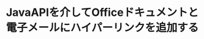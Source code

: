 ---
############################# Static ############################
layout: "auto-gen-gist"
draft: false
path: "ja/assembly/java/hyperlink/xml/"
otherformats: PDF HTML XPS TIFF MHTML TXT XAML EPUB SVG PS PCL OTT OXPS MD POT OTP DOC DOCX DOCM DOT DOTX DOTM RTF ODT OTT XLS XLT XLSX XLSM XLTX XLTM XLSB ODS PPT PPTX PPTM PPS PPSX PPSM  POTX POTM ODP EML EMLX MSG 

############################# Head ############################
head_title: "JavaAPIを介してOfficeXML ドキュメントとレポートにハイパーリンクを追加する"
head_description: "GroupDocs.Assembl for Javaは、Javaアプリ内でのPDF DOCX、RTF、XLSX、PPTX、EML、MSGなどのオフィスおよび電子メールドキュメントへのハイパーリンクの動的挿入をサポートします。"

############################# Header ############################
title: "JavaAPIを介してOfficeドキュメントと電子メールにハイパーリンクを追加する"
description: "GroupDocs.Assembly Java APIを使用すると、ソフトウェアの専門家は、PDF DOC、DOCX、RTF、XLSX、CSV、PPTX、MSGなどの電子メールメッセージやOfficeドキュメントにハイパーリンクをプログラムで追加できます。"

######################### Download Button #######################
button:
    enable: true

############################# About ############################
about:
    enable: true
    title: "Java APIを使用してOfficeおよびEmailsドキュメントにハイパーリンクを追加する方法は？"
    content: |
       ハイパーリンクは、クリックして新しいドキュメントまたは現在のドキュメント内の新しいセクションにジャンプできる単語、フレーズ、または画像です。 ハイパーリンクはワールドワイドWebのバックボーンであり、WorldWideWebで必要な多くの機能に使用されます。 GroupDocs.Assembly for Javaは、ドキュメントの自動化およびレポート生成APIであり、ソフトウェア開発者がドキュメントまたはレポート内にハイパーリンクを動的に挿入するのに役立ちます。 APIは非常に安定しており、ドキュメントページへのハイパーリンクの追加、プレゼンテーションスライドへのリンクの追加、スプレッドシートセルへのハイパーリンクの追加、ハイパーリンクコンテンツの変更、ブックマークからのリンクの動的挿入、不要な削除など、ハイパーリンク管理に関連するいくつかの高度な機能を完全にサポートします。 リンク、ハイパーリンクの代わりにテキストを表示するなど。 PDF、HTML、Outlook電子メール、Microsoft Office Word、Excelワークシート、PowerPointプレゼンテーションなど、非常に一般的なドキュメントタイプの一部が完全にサポートされています。 

############################# content ############################
steps:
    enable: true
    block:
    - title_left: "Javaを介してWord処理ドキュメントへのハイパーリンクを挿入する"
      content_left: |
       GroupDocs.Assembly Java APIは、一般的に使用されるさまざまなドキュメント形式内でのハイパーリンクの挿入と編集を完全にサポートしています。 以下のJavaコード例は、MicrosoftWordドキュメント内にハイパーリンクを挿入する方法を示しています。

      title_right: "Java経由でXMLドキュメントにハイパーリンクを挿入する"
      content_right: |
        * ソースドキュメントと宛先ドキュメントの設定
        * Uri式を設定し、テキスト式を表示します
        * [DocumentAssembler](https://apireference.groupdocs.com/assembly/java/com.groupdocs.assembly/DocumentAssembler) クラスのインスタンスを作成します
        * [AssembleDocument](https://apireference.groupdocs.com/assembly/java/com.groupdocs.assembly/DocumentAssembler#assembleDocument-java.io.InputStream-java.io.OutputStream-com.groupdocs.assembly.LoadSaveOptions-com.groupdocs.assembly.DataSourceInfo...-) に電話してください ドキュメントをアセンブルするメソッド。 それはサポートします
          * テンプレートドキュメントを読むためにストリーミングします。
          * 結果のドキュメントを書き込むためのストリーム。
          * ドキュメントの読み込みと保存のための追加オプション。
          * データソースオブジェクトに関する情報。

      gisthash: "ecae8e7f8626f52f4dda03e76c96ff57"
      gistfile: "add_hyperlinks_to_word_documents.java"

    - title_left: "Javaを介してスプレッドシートにハイパーリンクを追加する"
      content_left: |
       GroupDocs.Assembly Java APIを使用すると、コンピュータープログラマーは、Spreadsheetドキュメント内にハイパーリンクを簡単に挿入および変更できます。 彼らは簡単にアクセスしたり、その場所を編集したり、新しい場所に置き換えたりすることができます。 次のJavaコードは、プログラマーがスプレッドシート内にハイパーリンクを簡単に追加できることを示しています。

      title_right: "XMLファイルへのハイパーリンクを挿入する方法"
      content_right: |
        * ソースと宛先のスプレッドシートファイルの設定
        * Uri式を設定し、テキスト式を表示します
        * [DocumentAssembler](https://apireference.groupdocs.com/assembly/java/com.groupdocs.assembly/DocumentAssembler) クラスのインスタンスを作成します
        * [AssembleDocument](https://apireference.groupdocs.com/assembly/java/com.groupdocs.assembly/DocumentAssembler#assembleDocument-java.io.InputStream-java.io.OutputStream-com.groupdocs.assembly.LoadSaveOptions-com.groupdocs.assembly.DataSourceInfo...-) に電話してください ドキュメントをアセンブルするメソッド。 それはサポートします
          * テンプレートドキュメントを読むためにストリーミングします。
          * 結果のドキュメントを書き込むためのストリーム。
          * ドキュメントの読み込みと保存のための追加オプション。
          * データソースオブジェクトに関する情報。

      gisthash: "92bbf74f1dd23e5f7c6e5b5db0ff2504"
      gistfile: "add_hyperlinks_in_ spreadsheet_documents.java"

    - title_left: "Javaを介してPowerPointプレゼンテーションへのハイパーリンクを挿入する"
      content_left: |
       GroupDocs.Assembly Java APIを使用すると、プログラマーはドキュメント管理関連のタスクを簡単に処理できます。 これは、ソフトウェアプログラマーがPowerPointプレゼンテーションドキュメントに簡単にアクセスしてハイパーリンクを追加できることを示すJavaコードの例です。

      title_right: "プレゼンテーションにハイパーリンクを挿入する方法"
      content_right: |
        * ソースと宛先のプレゼンテーションファイルの設定
        * Uriを設定し、テキスト式を表示します
        * [DocumentAssembler](https://apireference.groupdocs.com/assembly/java/com.groupdocs.assembly/DocumentAssembler) クラスのインスタンスを作成します
        * [AssembleDocument](https://apireference.groupdocs.com/assembly/java/com.groupdocs.assembly/DocumentAssembler#assembleDocument-java.io.InputStream-java.io.OutputStream-com.groupdocs.assembly.LoadSaveOptions-com.groupdocs.assembly.DataSourceInfo...-) に電話してください ドキュメントをアセンブルするメソッド。 それはサポートします
          * テンプレートドキュメントを読むためにストリーミングします。
          * 結果のドキュメントを書き込むためのストリーム。
          * ドキュメントの読み込みと保存のための追加オプション。
          * データソースオブジェクトに関する情報。

      gisthash: "06535fd50bfd353db586671a504d2783"
      gistfile: "add_hyperlinks_in_ presentation_documents.java"

    - title_left: "JavaAPIを使用して電子メールにハイパーリンクを追加する"
      content_left: |
       GroupDocs.Assembly for Javaを使用すると、ソフトウェア開発者は数行のJavaコードで電子メールメッセージにハイパーリンクを簡単に追加できます。 次の例は、開発者が自分の電子メールドキュメント内にハイパーリンクを挿入し、自分のJavaアプリ内で他のユーザーに送信する方法を示しています。

      title_right: "メールにハイパーリンクを追加する方法"
      content_right: |
        * ソースと宛先のスプレッドシートファイルの設定
        * Uriを設定し、テキスト式を表示します
        * [DocumentAssembler](https://apireference.groupdocs.com/assembly/java/com.groupdocs.assembly/DocumentAssembler) クラスのインスタンスを作成します
        * [AssembleDocument](https://apireference.groupdocs.com/assembly/java/com.groupdocs.assembly/DocumentAssembler#assembleDocument-java.io.InputStream-java.io.OutputStream-com.groupdocs.assembly.LoadSaveOptions-com.groupdocs.assembly.DataSourceInfo...-) に電話してください ドキュメントをアセンブルするメソッド。 それはサポートします
          * テンプレートドキュメントを読むためにストリーミングします。
          * 結果のドキュメントを書き込むためのストリーム。
          * ドキュメントの読み込みと保存のための追加オプション。
          * データソースオブジェクトに関する情報。

      gisthash: "551cef5d45d08caa851d483a705114bb"
      gistfile: "add_hyperlinks_in_email_documents.java"  

    - title_left: "システム要求"
      content_left: |
        GroupDocs.Assembly Java APIは、すべての主要なプラットフォームとオペレーティングシステムでサポートされています。 Microsoft Word、Excel、PowerPoint、Outlook、OpenOffice、その他50以上の形式でドキュメントを生成できます。 完全なシステム要件ガイドについては、[システム要件](https://docs.groupdocs.com/assembly/java/system-requirements/) にアクセスしてください。以下のコードを実行する前に、次の前提条件がインストールされていることを確認してください。 システム：
         * オペレーティングシステム：Microsoft Windows、Linux、MacOS
         * Javaバージョンのサポート：J2SE 7.0（1.7）、J2SE 8.0（1.8）以降
         * [Maven](https://mvnrepository.com/artifact/com.groupdocs/groupdocs-assembly/) からGroupDocs.AssemblyJavaAPIの最新バージョンを入手してください
        
      title_right: "GroupDocs.Assemblyを使用する理由"
      content_right: |
        * テンプレートからカスタムドキュメントを作成します。
        * 電子メールの添付ファイルを動的に添付します。
        * ドキュメントを作成および自動化するために追加のソフトウェアは必要ありません。
        * データソースに基づいて出力ドキュメントを生成します。
        * レポートにドキュメントコンテンツを動的に挿入する
        * スプレッドシートの組み立て中に数式を適用します。
        * 複数のデータ形式のサポートを提供します
        * シーケンシャルデータ操作のサポート。

demos:
    enable: true
        

more_formats:
    enable: true


back_to_top:
    enable: true
---